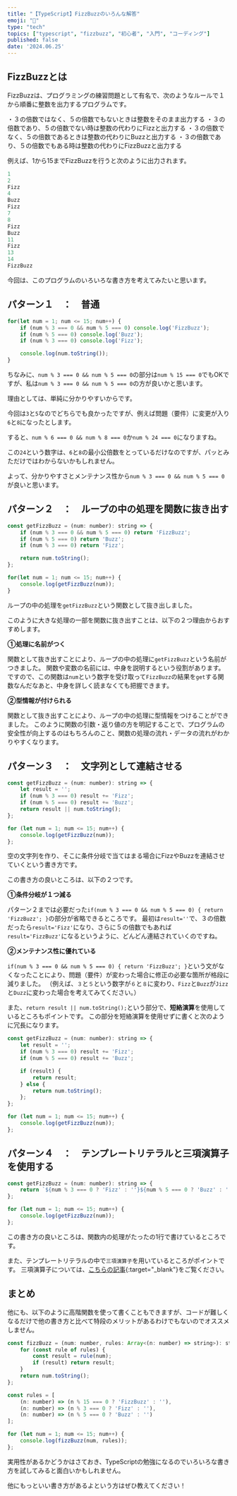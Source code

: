 ```yaml
---
title: "【TypeScript】FizzBuzzのいろんな解答"
emoji: "🗼"
type: "tech"
topics: ["typescript", "fizzbuzz", "初心者", "入門", "コーディング"]
published: false
date: '2024.06.25'
---
```


## FizzBuzzとは

FizzBuzzは、プログラミングの練習問題として有名で、次のようなルールで１から順番に整数を出力するプログラムです。

・３の倍数ではなく、５の倍数でもないときは整数をそのまま出力する
・３の倍数であり、５の倍数でない時は整数の代わりにFizzと出力する
・３の倍数でなく、５の倍数であるときは整数の代わりにBuzzと出力する
・３の倍数であり、５の倍数でもある時は整数の代わりにFizzBuzzと出力する

例えば、1から15までFizzBuzzを行うと次のように出力されます。

```jsx
1
2
Fizz
4
Buzz
Fizz
7
8
Fizz
Buzz
11
Fizz
13
14
FizzBuzz
```

今回は、このプログラムのいろいろな書き方を考えてみたいと思います。

## パターン１　：　普通

```jsx
for(let num = 1; num <= 15; num++) {
    if (num % 3 === 0 && num % 5 === 0) console.log('FizzBuzz');
    if (num % 5 === 0) console.log('Buzz');
    if (num % 3 === 0) console.log('Fizz');

    console.log(num.toString());
}
```

ちなみに、`num % 3 === 0 && num % 5 === 0`の部分は`num % 15 === 0`でもOKですが、私は`num % 3 === 0 && num % 5 === 0`の方が良いかと思います。

理由としては、単純に分かりやすいからです。

今回は`3`と`5`なのでどちらでも良かったですが、例えば問題（要件）に変更が入り`6`と`8`になったとします。

すると、`num % 6 === 0 && num % 8 === 0`か`num % 24 === 0`になりますね。

この`24`という数字は、`6`と`8`の最小公倍数をとっているだけなのですが、パッとみただけではわからないかもしれません。

よって、分かりやすさとメンテナンス性から`num % 3 === 0 && num % 5 === 0`が良いと思います。

## パターン２　：　ループの中の処理を関数に抜き出す

```jsx
const getFizzBuzz = (num: number): string => {
    if (num % 3 === 0 && num % 5 === 0) return 'FizzBuzz';
    if (num % 5 === 0) return 'Buzz';
    if (num % 3 === 0) return 'Fizz';

    return num.toString();
};

for(let num = 1; num <= 15; num++) {
    console.log(getFizzBuzz(num));
}
```

ループの中の処理を`getFizzBuzz`という関数として抜き出しました。

このように大きな処理の一部を関数に抜き出すことは、以下の２つ理由からおすすめします。

**①処理に名前がつく**

関数として抜き出すことにより、ループの中の処理に`getFizzBuzz`という名前がつきました。
関数や変数の名前には、中身を説明するという役割があります。
ですので、この関数は`num`という数字を受け取って`FizzBuzz`の結果を`get`する関数なんだなあと、中身を詳しく読まなくても把握できます。

**②型情報が付けられる**

関数として抜き出すことにより、ループの中の処理に型情報をつけることができました。
このように関数の引数・返り値の方を明記することで、プログラムの安全性が向上するのはもちろんのこと、関数の処理の流れ・データの流れがわかりやすくなります。

## パターン３　：　文字列として連結させる

```jsx
const getFizzBuzz = (num: number): string => {
    let result = '';
    if (num % 3 === 0) result += 'Fizz';
    if (num % 5 === 0) result += 'Buzz';
    return result || num.toString();
};

for (let num = 1; num <= 15; num++) {
    console.log(getFizzBuzz(num));
};
```

空の文字列を作り、そこに条件分岐で当てはまる場合にFizzやBuzzを連結させていくという書き方です。

この書き方の良いところは、以下の２つです。

**①条件分岐が１つ減る**

パターン２までは必要だった`if(num % 3 === 0 && num % 5 === 0) { return 'FizzBuzz'; }`の部分が省略できるところです。
最初は`result=''`で、３の倍数だったら`result='Fizz'`になり、さらに５の倍数でもあれば`result='FizzBuzz'`になるというように、どんどん連結されていくのですね。

**②メンテナンス性に優れている**

`if(num % 3 === 0 && num % 5 === 0) { return 'FizzBuzz'; }`という文がなくなったことにより、問題（要件）が変わった場合に修正の必要な箇所が格段に減りました。
（例えば、`３`と`５`という数字が`６`と`８`に変わり、`Fizz`と`Buzz`が`Jizz`と`Duzz`に変わった場合を考えてみてください。）

また、`return result || num.toString();`という部分で、**短絡演算**を使用しているところもポイントです。
この部分を短絡演算を使用せずに書くと次のように冗長になります。

```jsx
const getFizzBuzz = (num: number): string => {
    let result = '';
    if (num % 3 === 0) result += 'Fizz';
    if (num % 5 === 0) result += 'Buzz';

    if (result) {
        return result;
    } else {
        return num.toString();
    };
};

for (let num = 1; num <= 15; num++) {
    console.log(getFizzBuzz(num));
};
```

## パターン４　：　テンプレートリテラルと三項演算子を使用する

```jsx
const getFizzBuzz = (num: number): string => {
    return `${num % 3 === 0 ? 'Fizz' : ''}${num % 5 === 0 ? 'Buzz' : ''}` || num.toString();
};

for (let num = 1; num <= 15; num++) {
    console.log(getFizzBuzz(num));
};
```

この書き方の良いところは、関数内の処理がたったの1行で書けているところです。

また、テンプレートリテラルの中で`三項演算子`を用いているところがポイントです。
三項演算子については、[こちらの記事](https://zenn.dev/ys37799665/articles/js-conditional-operator){:target="_blank"}をご覧ください。

## まとめ

他にも、以下のように高階関数を使って書くこともできますが、コードが難しくなるだけで他の書き方と比べて特段のメリットがあるわけでもないのでオススメしません。

```jsx
const fizzBuzz = (num: number, rules: Array<(n: number) => string>): string => {
    for (const rule of rules) {
        const result = rule(num);
        if (result) return result;
    }
    return num.toString();
};

const rules = [
    (n: number) => (n % 15 === 0 ? 'FizzBuzz' : ''),
    (n: number) => (n % 3 === 0 ? 'Fizz' : ''),
    (n: number) => (n % 5 === 0 ? 'Buzz' : '')
];

for (let num = 1; num <= 15; num++) {
    console.log(fizzBuzz(num, rules));
};
```

実用性があるかどうかはさておき、TypeScriptの勉強になるのでいろいろな書き方を試してみると面白いかもしれません。

他にもっといい書き方があるよという方はぜひ教えてください！